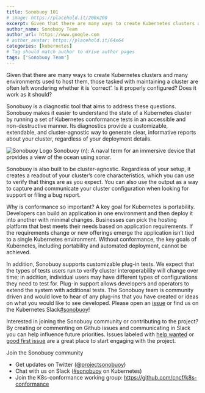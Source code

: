 ```yaml
---
title: Sonobuoy 101
# image: https://placehold.it/200x200
excerpt: Given that there are many ways to create Kubernetes clusters and many environments used to host them, those tasked with maintaining a cluster are often left wondering whether it is ‘correct’.
author_name: Sonobuoy Team
author_url: https://www.google.com
# author_avatar: https://placehold.it/64x64
categories: [kubernetes]
# Tag should match author to drive author pages
tags: ['Sonobuoy Team']
---
```

Given that there are many ways to create Kubernetes clusters and many environments used to host them, those tasked with maintaining a cluster are often left wondering whether it is ‘correct’. Is it properly configured? Does it work as it should?

Sonobuoy is a diagnostic tool that aims to address these questions. Sonobuoy makes it easier to understand the state of a Kubernetes cluster by running a set of Kubernetes conformance tests in an accessible and non-destructive manner. Its diagnostics provide a customizable, extendable, and cluster-agnostic way to generate clear, informative reports about your cluster, regardless of your deployment details.

![Sonobuoy Logo](/img/Sonobuoy.svg "Logo")
Sonobuoy (n): A naval term for an immersive device that provides a view of the ocean using sonar.

Sonobuoy is also built to be cluster-agnostic. Regardless of your setup, it creates a readout of your cluster’s core characteristics, which you can use to verify that things are as you expect. You can also use the output as a way to capture and communicate your cluster configuration when looking for support or filing a bug report.

Why is conformance so important? A key goal for Kubernetes is portability. Developers can build an application in one environment and then deploy it into another with minimal changes. Businesses can pick the hosting platform that best meets their needs based on application requirements. If the requirements change or new offerings emerge the application isn’t tied to a single Kubernetes environment. Without conformance, the key goals of Kubernetes, including portability and automated deployment, cannot be achieved.

In addition, Sonobuoy supports customizable plug-in tests. We expect that the types of tests users run to verify cluster interoperability will change over time; in addition, individual users may have different types of configurations they need to test for. Plug-in support allows developers and operators to extend the system with additional tests. The Sonobuoy team is community driven and would love to hear of any plug-ins that you have created or ideas on what you would like to see developed. Please open an [issue](https://github.com/heptio/sonobuoy/issues/new/choose) or find us on the Kubernetes Slack[#sonobuoy](https://kubernetes.slack.com/messages/C6L3G051C)!

Interested in joining the Sonobuoy community or contributing to the project? By creating or commenting on Github issues and communicating in Slack you can help influence future priorities. Issues labeled with [help wanted](https://github.com/heptio/sonobuoy/issues?q=is%3Aopen+is%3Aissue+label%3A%22good+first+issue%22+label%3A%22help+wanted%22) or [good first issue](https://github.com/heptio/sonobuoy/issues?q=is%3Aopen+is%3Aissue+label%3A%22good+first+issue%22) are a great place to start engaging with the project.

Join the Sonobuoy community
* Get updates on Twitter ([@projectsonobuoy](https://twitter.com/projectsonobuoy))
* Chat with us on Slack ([#sonobuoy](https://kubernetes.slack.com/messages/C6L3G051C) on Kubernetes)
* Join the K8s-conformance working group: <https://github.com/cncf/k8s-conformance>
